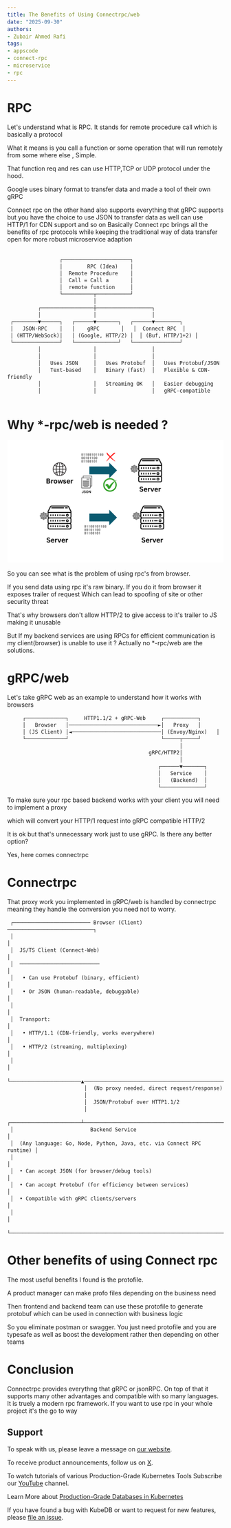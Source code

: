 ```yaml
---
title: The Benefits of Using Connectrpc/web
date: "2025-09-30"
authors:
- Zubair Ahmed Rafi
tags:
- appscode
- connect-rpc
- microservice
- rpc
---
```


# RPC

Let's understand what is RPC. It stands for remote procedure call which is basically a protocol

What it means is you call a function or some operation that will run remotely from some where else , Simple.

That function req and res can use HTTP,TCP or UDP protocol under the hood.

Google uses binary format to transfer data and made a tool of their own gRPC

Connect rpc on the other hand also supports everything that gRPC supports but you
have the choice to use JSON to transfer data as well can use HTTP/1 for CDN support and so on
Basically Connect rpc brings all the benefits of rpc protocols while keeping the traditional way of data transfer open for more robust
microservice adaption

```plaintext

                 ┌──────────────────────┐
                 │        RPC (Idea)    │
                 │  Remote Procedure    │
                 │  Call = Call a       │
                 │  remote function     │
                 └──────────┬───────────┘
                            │
          ┌─────────────────┼──────────────────┐
          │                 │                  │
 ┌────────▼──────┐   ┌──────▼───────┐   ┌──────▼────────┐
 │   JSON-RPC    │   │    gRPC       │   │  Connect RPC  │
 │ (HTTP/WebSock)│   │ (Google, HTTP/2) │  │ (Buf, HTTP/1+2) │
 └───────────────┘   └──────────────┘   └───────────────┘
          │                 │                  │
          │                 │                  │
          │   Uses JSON     │   Uses Protobuf  │   Uses Protobuf/JSON
          │   Text-based    │   Binary (fast)  │   Flexible & CDN-friendly
          │                 │   Streaming OK   │   Easier debugging
          │                 │                  │   gRPC-compatible


```

# Why *-rpc/web is needed ?

![Browser limitation](browser.png)

So you can see what is the problem of using rpc's from browser. 

If you send data using rpc it's raw binary. If you do it from browser it exposes trailer of request
Which can lead to spoofing of site or other security threat 

That's why browsers don't allow HTTP/2  to give access to it's trailer to JS making it unusable

But If my backend services are using RPCs for efficient communication is my client(browser) is unable to use it ? 
Actually no *-rpc/web are the solutions. 

# gRPC/web

Let's take gRPC web as an example to understand how it works with browsers 

```
     ┌─────────────┐     HTTP1.1/2 + gRPC-Web     ┌───────────┐
     │   Browser   │─────────────────────────────►│   Proxy   │
     │ (JS Client) │◄─────────────────────────────│ (Envoy/Nginx)   │
     └─────────────┘                              └─────┬─────┘
                                                        │
                                              gRPC/HTTP2│
                                                        │
                                                 ┌──────▼───────┐
                                                 │   Service    │
                                                 │   (Backend)  │
                                                 └──────────────┘
```
To make sure your rpc based backend works with your client you will need to implement a proxy 

which will convert your HTTP/1 request into gRPC compatible HTTP/2

It is ok but that's unnecessary work just to use gRPC. Is there any better option?

Yes, here comes connectrpc 

# Connectrpc 

That proxy work you implemented in gRPC/web is handled by connectrpc meaning they handle the conversion 
you need not to worry.

```
 ┌───────────────────────── Browser (Client) ────────────────────────────┐
 │                                                                       │
 │  JS/TS Client (Connect-Web)                                           │
 │  ──────────────────────────                                           │
 │   • Can use Protobuf (binary, efficient)                              │
 │   • Or JSON (human-readable, debuggable)                              │
 │                                                                       │
 │  Transport:                                                           │
 │   • HTTP/1.1 (CDN-friendly, works everywhere)                         │
 │   • HTTP/2 (streaming, multiplexing)                                  │
 │                                                                       │
 └───────────────────────▲───────────────────────────────────────────────┘
                         │  (No proxy needed, direct request/response)
                         │
                         │  JSON/Protobuf over HTTP1.1/2
                         │
 ┌───────────────────────┴───────────────────────────────────────────────┐
 │                         Backend Service                               │
 │  (Any language: Go, Node, Python, Java, etc. via Connect RPC runtime) │
 │                                                                       │
 │  • Can accept JSON (for browser/debug tools)                          │
 │  • Can accept Protobuf (for efficiency between services)              │
 │  • Compatible with gRPC clients/servers                               │
 │                                                                       │
 └───────────────────────────────────────────────────────────────────────┘
```

# Other benefits of using Connect rpc 

The most useful benefits I found is the protofile. 

A product manager can make profo files depending on the business need 

Then frontend and backend team can use these protofile to generate protobuf 
which can be used in connection with business logic 

So you eliminate postman or swagger. You just need protofile and you are typesafe as well as 
boost the development rather then depending on other teams 

# Conclusion 

Connectrpc provides everythng that gRPC or jsonRPC. On top of that it supports many other advantages and compatible with 
so many languages. It is truely a modern rpc framework. If you want to use rpc in your whole project it's the go to way 


## Support

To speak with us, please leave a message on [our website](https://appscode.com/contact/).

To receive product announcements, follow us on [X](https://x.com/KubeDB).

To watch tutorials of various Production-Grade Kubernetes Tools Subscribe our [YouTube](https://youtube.com/@appscode) channel.

Learn More about [Production-Grade Databases in Kubernetes](https://kubedb.com/)

If you have found a bug with KubeDB or want to request for new features, please [file an issue](https://github.com/kubedb/project/issues/new).
